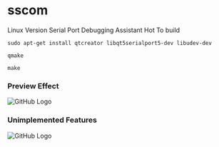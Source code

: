 # sscom
Linux Version Serial Port Debugging Assistant
Hot To build
```
sudo apt-get install qtcreator libqt5serialport5-dev libudev-dev

qmake 

make
```

### Preview Effect
![GitHub Logo](/assert/sscom_for_linux_0.2.png)

### Unimplemented Features
![GitHub Logo](/assert/sscom_for_linux_0.2_unspport.png)
